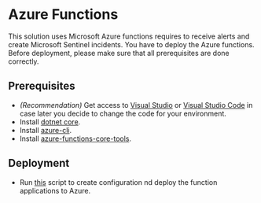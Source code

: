 # Azure Functions
This solution uses Microsoft Azure functions requires to receive alerts and create Microsoft Sentinel incidents. You have to deploy the Azure functions.
Before deployment, please make sure that all prerequisites are done correctly.

## Prerequisites
* _(Recommendation)_ Get access to [Visual Studio](https://visualstudio.microsoft.com/vs/community/) or [Visual Studio Code](https://code.visualstudio.com/) in case later you decide to change the code for your environment.
* Install [dotnet core](https://dotnet.microsoft.com/download/dotnet-core).
* Install [azure-cli](https://docs.microsoft.com/cli/azure/install-azure-cli?view=azure-cli-latest).
* Install [azure-functions-core-tools](https://docs.microsoft.com/azure/azure-functions/functions-run-local).

## Deployment
* Run [this](https://github.com/cohesity/Azure-Sentinel/tree/CohesitySecurity.internal/Solutions/CohesitySecurity/Data%20Connectors/Helios2Sentinel/azuredeploy.json.sh) script to create configuration nd deploy the function applications to Azure.

